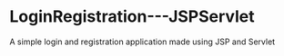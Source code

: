 # LoginRegistration---JSPServlet
A simple login and registration application made using JSP and Servlet
